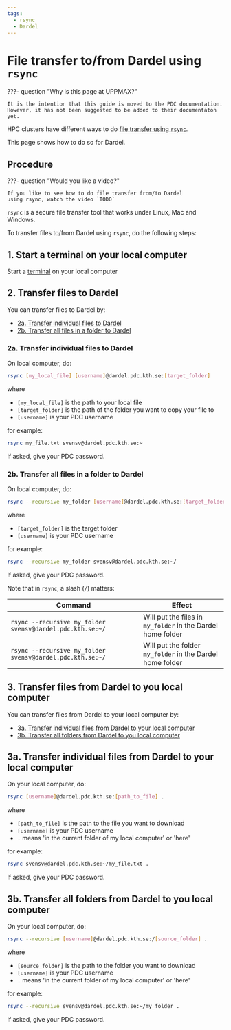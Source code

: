 ```yaml
---
tags:
  - rsync
  - Dardel
---
```


# File transfer to/from Dardel using `rsync`

???- question "Why is this page at UPPMAX?"

    It is the intention that this guide is moved to the PDC documentation.
    However, it has not been suggested to be added to their documentaton
    yet.

HPC clusters have different ways to do
[file transfer using `rsync`](file_transfer_using_rsync.md).

This page shows how to do so for Dardel.

## Procedure

???- question "Would you like a video?"

    If you like to see how to do file transfer from/to Dardel
    using rsync, watch the video `TODO`

`rsync` is a secure file transfer tool that works under Linux, Mac and Windows.

To transfer files to/from Dardel using `rsync`, do
the following steps:

## 1. Start a terminal on your local computer

Start a [terminal](../software/terminal.md) on your local computer

## 2. Transfer files to Dardel

You can transfer files to Dardel by:

- [2a. Transfer individual files to Dardel](#2a-transfer-individual-files-to-dardel)
- [2b. Transfer all files in a folder to Dardel](#2b-transfer-all-files-in-a-folder-to-dardel)

### 2a. Transfer individual files to Dardel

On local computer, do:

```bash
rsync [my_local_file] [username]@dardel.pdc.kth.se:[target_folder]
```

where

- `[my_local_file]` is the path to your local file
- `[target_folder]` is the path of the folder you want to copy your file to
- `[username]` is your PDC username

for example:

```bash
rsync my_file.txt svensv@dardel.pdc.kth.se:~
```

If asked, give your PDC password.

### 2b. Transfer all files in a folder to Dardel

On local computer, do:

```bash
rsync --recursive my_folder [username]@dardel.pdc.kth.se:[target_folder]
```

where

- `[target_folder]` is the target folder  
- `[username]` is your PDC username

for example:

```bash
rsync --recursive my_folder svensv@dardel.pdc.kth.se:~/
```

If asked, give your PDC password.


Note that in `rsync`, a slash (`/`) matters:

Command                                                            |Effect
-------------------------------------------------------------------|------------------------------------------------------------
`rsync --recursive my_folder svensv@dardel.pdc.kth.se:~/` |Will put the files in `my_folder` in the Dardel home folder
`rsync --recursive my_folder svensv@dardel.pdc.kth.se:~/`|Will put the folder `my_folder` in the Dardel home folder

## 3. Transfer files from Dardel to you local computer

You can transfer files from Dardel to your local computer by:

- [3a. Transfer individual files from Dardel to your local computer](#3a-transfer-individual-files-from-dardel-to-your-local-computer)
- [3b. Transfer all folders from Dardel to you local computer](#3b-transfer-all-folders-from-dardel-to-you-local-computer)

## 3a. Transfer individual files from Dardel to your local computer

On your local computer, do:

```bash
rsync [username]@dardel.pdc.kth.se:[path_to_file] .
```

where

- `[path_to_file]` is the path to the file you want to download
- `[username]` is your PDC username
- `.` means 'in the current folder of my local computer' or 'here'

for example:

```bash
rsync svensv@dardel.pdc.kth.se:~/my_file.txt .
```

If asked, give your PDC password.


## 3b. Transfer all folders from Dardel to you local computer

On your local computer, do:

```bash
rsync --recursive [username]@dardel.pdc.kth.se:/[source_folder] .
```

where

- `[source_folder]` is the path to the folder you want to download
- `[username]` is your PDC username
- `.` means 'in the current folder of my local computer' or 'here'

for example:

```bash
rsync --recursive svensv@dardel.pdc.kth.se:~/my_folder .
```

If asked, give your PDC password.
